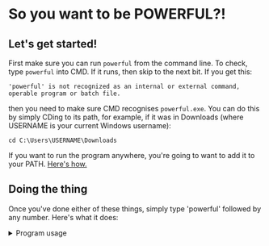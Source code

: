 # So you want to be POWERFUL?!
## Let's get started!
First make sure you can run `powerful` from the command line. To check, type `powerful` into CMD. If it runs, then skip to the next bit.
If you get this:
```
'powerful' is not recognized as an internal or external command,
operable program or batch file.
```
then you need to make sure CMD recognises `powerful.exe`. You can do this by simply CDing to its path, for example, if it was in Downloads (where USERNAME is your current Windows username):
```
cd C:\Users\USERNAME\Downloads
```
If you want to run the program anywhere, you're going to want to add it to your PATH. [Here's how.](https://helpdeskgeek.com/windows-10/add-windows-path-environment-variable/)

## Doing the thing
Once you've done either of these things, simply type 'powerful' followed by any number.
Here's what it does:
<details>
<summary>Program usage</summary>
```
> powerful 1
I AM THE F*CKING STRONG!

> powerful 0
I AM NOT THE F*CKING STRONG!

> powerful 2
I AM TOO F*CKING STRONG!!

> powerful -1
error: program confused
```
Any value above 1 will print the 2 message, and any value below 0 will print the -1 message.

</details>
